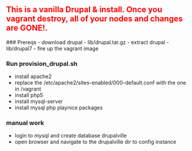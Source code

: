 


<h2 style="color: red;">This is a vanilla Drupal & install. Once you vagrant destroy, all of your nodes and changes are GONE!.</h2>
### Prereqs
- download drupal - lib/drupal.tar.gz
- extract drupal - lib/drupal7
- fire up the vagrant image

### Run provision_drupal.sh
- install apache2
- replace the /etc/apache2/sites-enabled/000-default.conf with the one in /vagrant
- install php5
- install mysql-server
- install mysql php playnice packages

### manual work
- login to mysql and create database drupalville
- open browser and navigate to the drupalville dir to config instance
